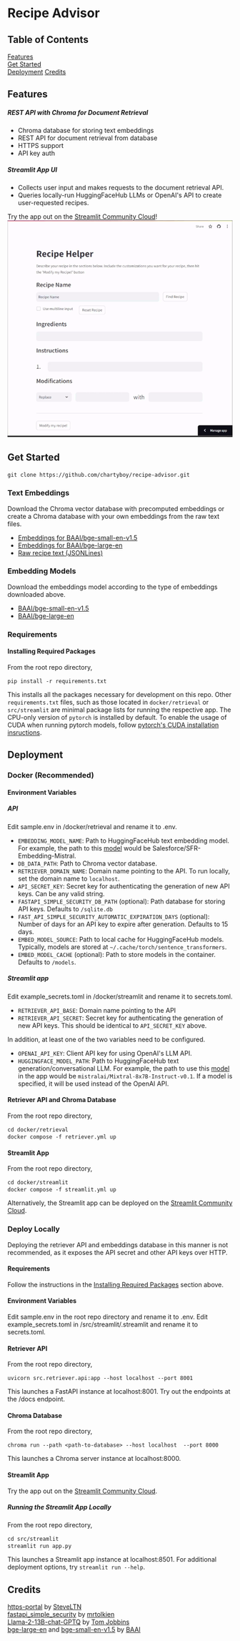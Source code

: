# Recipe Advisor

## Table of Contents
[Features](#features)  
[Get Started](#get-started)  
[Deployment](#deployment)
[Credits](#credits)

## Features
##### REST API with Chroma for Document Retrieval
+ Chroma database for storing text embeddings
+ REST API for document retrieval from database
+ HTTPS support
+ API key auth

##### Streamlit App UI
+ Collects user input and makes requests to the document retrieval API.
+ Queries locally-run HuggingFaceHub LLMs or OpenAI's API to create user-requested recipes.

Try the app out on the [Streamlit Community Cloud](https://recipe-advisor-hkdqtdh9jhyqmcmqjdckvr.streamlit.app/)!
![Streamlit App Example](/references/images/app_example.gif)

## Get Started
```git clone https://github.com/chartyboy/recipe-advisor.git```
### Text Embeddings
Download the Chroma vector database with precomputed embeddings or create a Chroma database with your
own embeddings from the raw text files.  
+ [Embeddings for BAAI/bge-small-en-v1.5](https://drive.google.com/drive/folders/12zdpaWa2vwjLVAEVsXTAix0xNpy0_dfL?usp=sharing)  
+ [Embeddings for BAAI/bge-large-en](https://drive.google.com/drive/folders/1Jkwr81F1z5nJ2FxIY72gv9wdQoBn9PpB?usp=sharing)  
+ [Raw recipe text (JSONLines)](https://drive.google.com/drive/folders/1tew7C_h2T0znZ5jUvN7jcQ9QWf0hxQ1l?usp=sharing)

### Embedding Models
Download the embeddings model according to the type of embeddings downloaded above.  
+ [BAAI/bge-small-en-v1.5](https://huggingface.co/BAAI/bge-small-en-v1.5)
+ [BAAI/bge-large-en](https://huggingface.co/BAAI/bge-large-en)

### Requirements
#### Installing Required Packages
From the root repo directory,
```
pip install -r requirements.txt
``` 
This installs all the packages
necessary for development on this repo. Other ```requirements.txt``` files, such as those located in
```docker/retrieval``` or ```src/streamlit``` are minimal package lists for running the respective app.
The CPU-only version of ```pytorch``` is installed by default. To enable the usage of CUDA when running pytorch models, follow  [pytorch's CUDA installation insructions](https://pytorch.org/).  

## Deployment 
### Docker (Recommended)

#### Environment Variables

##### API
Edit sample.env in /docker/retrieval and rename it to .env.  
+ ```EMBEDDING_MODEL_NAME```: Path to HuggingFaceHub text embedding model. For example, 
the path to this [model](https://huggingface.co/Salesforce/SFR-Embedding-Mistral) would be Salesforce/SFR-Embedding-Mistral.
+ ```DB_DATA_PATH```: Path to Chroma vector database.
+ ```RETRIEVER_DOMAIN_NAME```: Domain name pointing to the API.
To run locally, set the domain name to ```localhost```.
+ ```API_SECRET_KEY```: Secret key for authenticating the generation of new API keys. Can be any valid string.
+ ```FASTAPI_SIMPLE_SECURITY_DB_PATH``` (optional): Path database for storing API keys. Defaults to ```/sqlite.db```
+ ```FAST_API_SIMPLE_SECURITY_AUTOMATIC_EXPIRATION_DAYS``` (optional): Number of days for an API key to expire after
generation. Defaults to 15 days.
+ ```EMBED_MODEL_SOURCE```: Path to local cache for HuggingFaceHub models. Typically, models are stored at
```~/.cache/torch/sentence_transformers```.
+ ```EMBED_MODEL_CACHE``` (optional): Path to store models in the container. Defaults to ```/models```.

##### Streamlit app
Edit example_secrets.toml in /docker/streamlit and rename it to secrets.toml.
+ ```RETRIEVER_API_BASE```: Domain name pointing to the API
+ ```RETRIEVER_API_SECRET```: Secret key for authenticating the generation of new API keys. This should
be identical to ```API_SECRET_KEY``` above.

In addition, at least one of the two variables need to be configured.
+ ```OPENAI_API_KEY```: Client API key for using OpenAI's LLM API.
+ ```HUGGINGFACE_MODEL_PATH```: Path to HuggingFaceHub text generation/conversational LLM. For example, the path to use this [model](https://huggingface.co/mistralai/Mixtral-8x7B-Instruct-v0.1) in the app would be ```mistralai/Mixtral-8x7B-Instruct-v0.1```. If a model is specified, it will be used instead of the OpenAI API.

#### Retriever API and Chroma Database
From the root repo directory,  
```
cd docker/retrieval 
docker compose -f retriever.yml up
```
#### Streamlit App
From the root repo directory,
```
cd docker/streamlit
docker compose -f streamlit.yml up
```

Alternatively, the Streamlit app can be deployed on the [Streamlit Community Cloud](https://streamlit.io/cloud).

### Deploy Locally
Deploying the retriever API and embeddings database in this manner is not recommended, as it exposes the API secret
and other API keys over HTTP.

#### Requirements
Follow the instructions in the [Installing Required Packages](#installing-required-packages) section above.

#### Environment Variables
Edit sample.env in the root repo directory and rename it to .env. Edit example_secrets.toml in /src/streamlit/.streamlit and rename it to secrets.toml.

#### Retriever API
From the root repo directory,
```
uvicorn src.retriever.api:app --host localhost --port 8001
```
This launches a FastAPI instance at localhost:8001. Try out the endpoints at the /docs endpoint.

#### Chroma Database
From the root repo directory,
```
chroma run --path <path-to-database> --host localhost  --port 8000
```

This launches a Chroma server instance at localhost:8000.

#### Streamlit App
Try the app out on the [Streamlit Community Cloud](https://recipe-advisor-hkdqtdh9jhyqmcmqjdckvr.streamlit.app/).

##### Running the Streamlit App Locally
From the root repo directory,
```
cd src/streamlit
streamlit run app.py
```

This launches a Streamlit app instance at localhost:8501. For additional deployment options,
try ```streamlit run --help```.

## Credits
[https-portal](https://github.com/SteveLTN/https-portal) by [SteveLTN](https://github.com/SteveLTN)  
[fastapi_simple_security](https://github.com/mrtolkien/fastapi_simple_security) by [mrtolkien](https://github.com/mrtolkien)  
[Llama-2-13B-chat-GPTQ](https://huggingface.co/TheBloke/Llama-2-13B-chat-GPTQ) by [Tom Jobbins](https://huggingface.co/TheBloke)  
[bge-large-en](https://huggingface.co/BAAI/bge-large-en) and [bge-small-en-v1.5](https://huggingface.co/BAAI/bge-small-en-v1.5) by [BAAI](https://www.baai.ac.cn/english.html)
